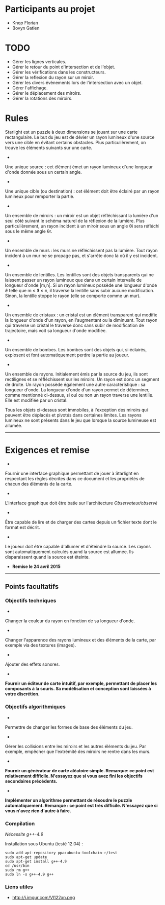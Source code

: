 # Participants au projet


  
* Knop Florian
* Bovyn Gatien

# TODO

* Gérer les lignes verticales.
* Gérer le retour du point d'intersection et de l'objet.
* Gérer les vérifications dans les constructeurs.
* Gérer la reflexion du rayon sur un miroir.
* Gérer les divers évènements lors de l'intersection avec un objet.
* Gérer l'affichage.
* Gérer le déplacement des miroirs.
* Gérer la rotations des miroirs.

# Rules

Starlight est un puzzle à deux dimensions se jouant sur une carte rectangulaire. 
Le but du jeu est de dévier un rayon lumineux d'une source vers
une cible en évitant certains obstacles. Plus particulièrement, on trouve les
éléments suivants sur une carte.

* 
Une unique source : cet élément émet un rayon 
lumineux d'une longueur d'onde donnée sous un certain angle.

* 
Une unique cible (ou destination) : cet élément doit être éclairé par un
rayon lumineux pour remporter la partie.

* 
Un ensemble de miroirs : un miroir est un objet réfléchissant la lumière
d'un seul côté suivant le schéma naturel de la réflexion de la lumière.
Plus particulièrement, un rayon incident à un miroir sous un angle &#x3b8;i
sera réfléchi sous le même angle &#x3b8;r.

* 
Un ensemble de murs : les murs ne réfléchissent pas la lumière. Tout
rayon incident à un mur ne se propage pas, et s'arrête donc là où
il y est incident.

* 
Un ensemble de lentilles. Les lentilles sont des objets transparents qui
ne laissent passer un rayon lumineux que dans un certain intervalle de
longueur d'onde [m,n].
Si un rayon lumineux possède une longueur d'onde &#x3d1;
telle que m &#x2264; &#x3d1;  &#x2264; n, il traverse la lentille sans subir aucune
modification. Sinon, la lentille stoppe le rayon (elle se comporte comme
un mur).

* 
Un ensemble de cristaux : un cristal est un élément transparent qui
modifie la longueur d'onde d'un rayon, en l'augmentant ou la diminuant.
Tout rayon qui traverse un cristal le traverse donc sans subir de
modification de trajectoire, mais voit sa longueur d'onde modifiée.

* 
Un ensemble de bombes. Les bombes sont des objets qui, si éclairés,
explosent et font automatiquement perdre la partie au joueur.

* 
Un ensemble de rayons. Initialement émis par la source du jeu, ils
sont rectilignes et se réfléchissent sur les miroirs. Un rayon est donc un
segment de droite. 
Un rayon possède également une autre caractéristique : sa
longueur d'onde. La longueur d'onde d'un rayon permet de déterminer,
comme mentionné ci-dessus, si oui ou non un rayon traverse une lentille.
Elle est modifiée par un cristal.


Tous les objets ci-dessus sont immobiles, à l'exception des miroirs qui
peuvent être déplacés et pivotés dans certaines limites.
Les rayons lumineux ne sont présents dans le jeu que lorsque la source lumineuse
est allumée.

***

# Exigences et remise

* 
Fournir une interface graphique permettant de jouer à Starlight
en respectant les règles décrites dans ce document et les propriétés 
de chacun des éléments de la carte.

* 
L'interface graphique doit être batie sur l'architecture *Observateur/observé*

*  
Être capable de lire et de charger des cartes depuis un fichier texte dont le format
est décrit.

*  
Le joueur doit être capable d'allumer et d'éteindre la source. Les rayons
sont automatiquement calculés quand la source est allumée. Ils disparaissent quand
la source est éteinte.

* **Remise le 24 avril 2015**

***

## Points facultatifs

### Objectifs techniques

* 
Changer la couleur du rayon en fonction de sa longueur d'onde.

*   
Changer l'apparence des rayons lumineux et des éléments de la carte, par exemple via
des textures (images).

* 
Ajouter des effets sonores.

* 
**Fournir un éditeur de carte intuitif, par exemple, permettant
de placer les composants à la souris. Sa modélisation et conception sont 
laissées à votre discrétion.**

### Objectifs algorithmiques

*   
Permettre de changer les formes de base des éléments du jeu.

*  
Gérer les collisions entre les miroirs et les autres éléments du jeu. 
Par exemple, empêcher que l'extrémité des miroirs ne rentre dans les murs.

* 
**Fournir un générateur de carte aléatoire simple. 
Remarque: ce point est relativement difficile. 
N'essayez que si vous avez fini les objectifs secondaires 
précédents.**

* 
**Implémenter un algorithme permettant de résoudre le puzzle
automatiquement. Remarque : ce point est très difficile. N'essayez
que si vous n'avez rien d'autre à faire.**

### Compilation

*Nécessite g++-4.9*

Installation sous Ubuntu (testé 12.04) :

```
sudo add-apt-repository ppa:ubuntu-toolchain-r/test
sudo apt-get update
sudo apt-get install g++-4.9
cd /usr/bin
sudo rm g++
sudo ln -s g++-4.9 g++
```

### Liens utiles

* http://i.imgur.com/Vl122xn.png